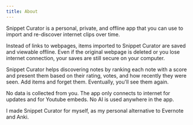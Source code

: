 ```yaml
---
title: About
---
```


Snippet Curator is a personal, private, and offline app that you can use to import and re-discover internet clips over time. 

Instead of links to webpages, items imported to Snippet Curator are saved and viewable offline. Even if the original webpage is deleted or you lose internet connection, your saves are still secure on your computer. 

Snippet Curator helps discovering notes by ranking each note with a score and present them based on their rating, votes, and how recently they were seen. Add items and forget them. Eventually, you'll see them again.

No data is collected from you. The app only connects to internet for updates and for Youtube embeds. No AI is used anywhere in the app. 

I made Snippet Curator for myself, as my personal alternative to Evernote and Anki. 